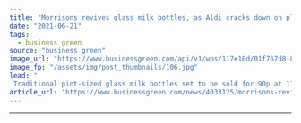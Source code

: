 ```yaml
---
title: "Morrisons revives glass milk bottles, as Aldi cracks down on plastic in its tea range"
date: "2021-06-21"
tags: 
  - business green
source: "business green"
image_url: "https://www.businessgreen.com/api/v1/wps/117e10d/01f767d8-842d-4420-a993-a2f2b47aa1c7/7/Morrisons-Milk-Bottles-Final-3-185x114.jpg"
image_fp: "/assets/img/post_thumbnails/106.jpg"
lead: "
 Traditional pint-sized glass milk bottles set to be sold for 90p at 11 trial stores in bid to curb plastic waste, Morrisons confirms ..."
article_url: "https://www.businessgreen.com/news/4033125/morrisons-revives-glass-milk-bottles-aldi-cracks-plastic-tea"
---
```


---
